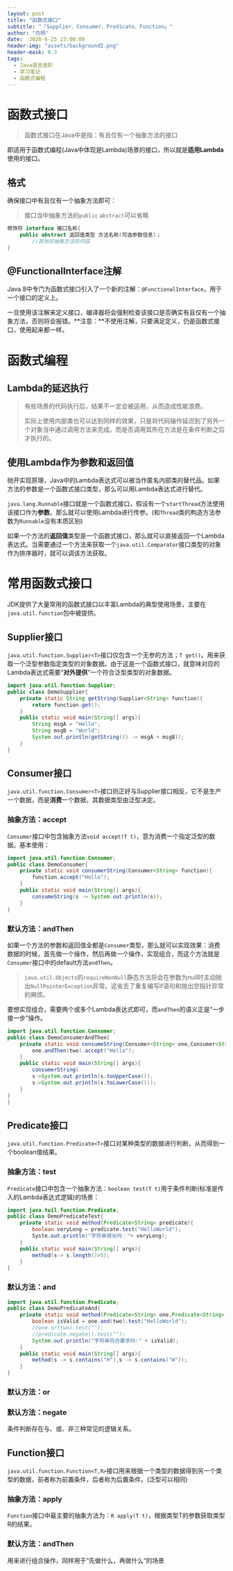 ```yaml
---
layout: post
title: "函数式接口"
subtitle: "「Supplier、Consumer、Predicate、Function」"
author: "月明"
date:  2020-6-25 23:00:00
header-img: "assets/background2.png"
header-mask: 0.3
tags:
  - Java语言进阶
  - 学习笔记
  - 函数式编程
---
```


# 函数式接口

> 函数式接口在Java中是指：有且仅有一个抽象方法的接口

即适用于函数式编程(Java中体现是Lambda)场景的接口，所以就是**适用Lambda**使用的接口。

## 格式

确保接口中有且仅有一个抽象方法即可：

> 接口当中抽象方法的`public` `abstract`可以省略

```java
修饰符 interface 接口名称{
    public abstract 返回值类型 方法名称(可选参数信息)；
        //其他非抽象方法的内容
}
```

## @FunctionalInterface注解

Java 8中专门为函数式接口引入了一个新的注解：`@FunctionalInterface`，用于一个接口的定义上。

一旦使用该注解来定义接口，编译器将会强制检查该接口是否确实有且仅有一个抽象方法，否则将会报错。**注意：**不使用注解，只要满足定义，仍是函数式接口，使用起来都一样。

# 函数式编程

## Lambda的延迟执行

> 有些场景的代码执行后，结果不一定会被适用，从而造成性能浪费。
>
> 实际上使用内部类也可以达到同样的效果，只是将代码操作延迟到了另外一个对象当中通过调用方法来完成。而是否调用其所在方法是在条件判断之后才执行的。

## 使用Lambda作为参数和返回值

抛开实现原理，Java中的Lambda表达式可以被当作匿名内部类的替代品。如果方法的参数是一个函数式接口类型，那么可以用Lambda表达式进行替代。

`java.lang.Runnable`接口就是一个函数式接口，假设有一个`startThread`方法使用该接口作为**参数**，那么就可以使用Lambda进行传参。(和`Thread`类的构造方法参数为`Runnable`没有本质区别)

如果一个方法的**返回值**类型是一个函数式接口，那么就可以直接返回一个Lambda表达式。当需要通过一个方法来获取一个`java.util.Comparator`接口类型的对象作为排序器时，就可以调该方法获取。

# 常用函数式接口

JDK提供了大量常用的函数式接口以丰富Lambda的典型使用场景，主要在`java.util.function`包中被提供。

## Supplier接口

`java.util.function.Supplier<T>`接口仅包含一个无参的方法；`T get()`。用来获取一个泛型参数指定类型的对象数据。由于这是一个函数式接口，就意味对应的Lambda表达式需要“**对外提供**”一个符合泛型类型的对象数据。

```java
import java.util.function.Supplier;
public class DemoSupplier{
    private static String getString(Supplier<String> function){
        return function.get();
    }
    public static void main(String[] args){
        String msgA = "Hello";
        String msgB = "World";
        System.out.println(getString(() -> msgA + msgB));
    }
}
```



## Consumer接口

`java.util.function.Consumer<T>`接口则正好与Supplier接口相反，它不是生产一个数据，而是**消费**一个数据，其数据类型由泛型决定。

### 抽象方法：accept

`Consumer`接口中包含抽象方法`void accept(T t)`，意为消费一个指定泛型的数据。基本使用：

```java
import java.util.function.Consumer;
public class DemoConsumer{
    private static void consumerString(Consumer<String> function){
        function.accept("Hello");
    }
    public static void main(String[] args){
        consumeString(s -> System.out.println(s));
    }
}
```

### 默认方法：andThen

如果一个方法的参数和返回值全都是`Consumer`类型，那么就可以实现效果：消费数据的时候，首先做一个操作，然后再做一个操作，实现组合，而这个方法就是`Consumer`接口中的default方法`andThen`。

> `java.util.Objects`的`requireNonNull`静态方法将会在参数为null时主动抛出`NullPointerException`异常。这省去了重复编写if语句和抛出空指针异常的麻烦。

要想实现组合，需要两个或多个Lambda表达式即可，而`andThen`的语义正是“一步接一步”操作。

```java
import java.util.function.Consumer;
public class DemoConsumerAndThen{
    private static void consumeString(Consumer<String> one,Consumer<String> two){
        one.andThen(two).accept("Hello");
    }
    public static void main(String[] args){
        consumerString(
        s->System.out.println(s.toUpperCase()),
        s->System.out.println(s.toLowerCase()));
    }
}
}
```

## Predicate接口

`java.util.function.Predicate<T>`接口对某种类型的数据进行判断，从而得到一个boolean值结果。

### 抽象方法：test

`Predicate`接口中包含一个抽象方法：`boolean test(T t)`用于条件判断(标准是传入的Lambda表达式逻辑)的场景：

```java
import java.tuil.function.Predicate;
public class DemoPredicateTest{
    private static void method(Predicate<String> predicate){
        boolean veryLong = predicate.test("HelloWorld");
        Syste.out.println("字符串很长吗："+ veryLong);
    }
    public static void main(String[] args){
        method(s-> s.length()>5);
    }
}
```

### 默认方法：and

```java
import java.util.function.Predicate;
public class DemoPredicateAnd{
    private static void method(Predicate<String> one,Predicate<String> two){
        boolean isValid = one.and(two).test("HelloWorld");
        //one.or(two).test("");
        //predicate.negate().test("");
        System.out.println("字符串符合要求吗:" + isValid);
    }
    public static void main(String[] args){
        method(s -> s.contains("H"),s -> s.contains("W"));
    }
}
```

### 默认方法：or

### 默认方法：negate

条件判断存在与、或、非三种常见的逻辑关系。

## Function接口

`java.util.function.Function<T,R>`接口用来根据一个类型的数据得到另一个类型的数据，前者称为前置条件，后者称为后置条件。(泛型可以相同)

### 抽象方法：apply

`Function`接口中最主要的抽象方法为：`R apply(T t)`，根据类型T的参数获取类型R的结果。

### 默认方法：andThen

用来进行组合操作，同样用于”先做什么，再做什么“的场景

